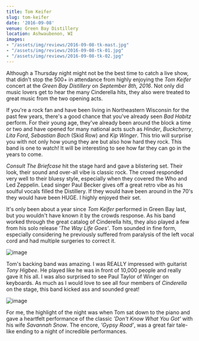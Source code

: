 ```yaml
---
title: Tom Keifer
slug: tom-keifer
date: '2016-09-08'
venue: Green Bay Distillery
location: Ashwaubenon, WI
images:
- "/assets/img/reviews/2016-09-08-tk-mast.jpg"
- "/assets/img/reviews/2016-09-08-tk-01.jpg"
- "/assets/img/reviews/2016-09-08-tk-02.jpg"
---
```


Although a Thursday night might not be the best time to catch a live show, that didn't stop the 500+ in attendance from highly enjoying the *Tom Keifer* concert at the *Green Bay Distillery* on *September 8th, 2016*. Not only did music lovers get to hear the many Cinderella hits, they also were treated to great music from the two opening acts.

If you're a rock fan and have been living in Northeastern Wisconsin for the past few years, there's a good chance that you've already seen *Bad Habitz* perform. For their young age, they've already been around the block a time or two and have opened for many national acts such as *Hinder*, *Buckcherry*, *Lita Ford*, *Sebastian Bach* (Skid Row) and *Kip Winger*. This trio will surprise you with not only how young they are but also how hard they rock. This band is one to watch! It will be interesting to see how far they can go in the years to come.

*Consult The Briefcase* hit the stage hard and gave a blistering set. Their look, their sound and over-all vibe is classic rock. The crowd responded very well to their bluesy style, especially when they covered the Who and Led Zeppelin. Lead singer Paul Becker gives off a great retro vibe as his soulful vocals filled the Distillery. If they would have been around in the 70's they would have been HUGE. I highly enjoyed their set.

It's only been about a year since *Tom Keifer* performed in Green Bay last, but you wouldn't have known it by the crowds response. As his band worked through the great catalog of Cinderella hits, they also played a few from his solo release _'The Way Life Goes'_. Tom sounded in fine form, especially considering he previously suffered from paralysis of the left vocal cord and had multiple surgeries to correct it.

![image](/assets/img/reviews/2016-09-08-tk-01.jpg)

Tom's backing band was amazing. I was REALLY impressed with guitarist *Tony Higbee*. He played like he was in front of 10,000 people and really gave it his all. I was also surprised to see Paul Taylor of Winger on keyboards. As much as I would love to see all four members of *Cinderella* on the stage, this band kicked ass and sounded great!

![image](/assets/img/reviews/2016-09-08-tk-02.jpg)

For me, the highlight of the night was when Tom sat down to the piano and gave a heartfelt performance of the classic _'Don't Know What You Got'_ with his wife *Savannah Snow*. The encore, _'Gypsy Road'_, was a great fair tale-like ending to a night of incredible performances.